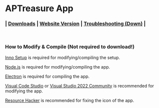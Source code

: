 # APTreasure App

###  |  [Downloads](https://github.com/APTreasure/APTreasure-App/releases)  |  [Website Version](https://aptreasure.github.io)  |  [Troubleshooting (Down)](https://github.com/APTreasure/APTreasure-App)  |  

<br>

### How to Modify & Compile (Not required to download!)
 
[Inno Setup](https://jrsoftware.org/isinfo.php) is required for modifying/compiling the setup.
 
[Node.js](https://nodejs.org/en) is required for modifying/compiling the app.
 
[Electron](https://www.electronjs.org) is required for compiling the app.
 
[Visual Code Studio](https://code.visualstudio.com) or [Visual Studio 2022 Community](https://visualstudio.microsoft.com/vs/community/) is recommended for modifying the app.
 
[Resource Hacker](https://www.angusj.com/resourcehacker/) is recommended for fixing the icon of the app.
